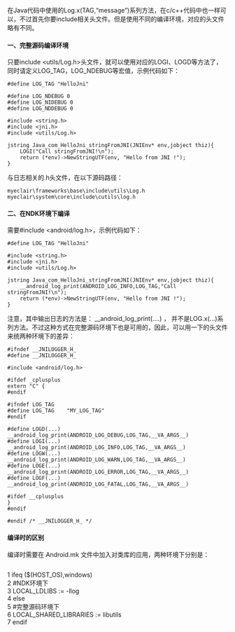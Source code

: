 在Java代码中使用的Log.x(TAG,“message”)系列方法，在c/c++代码中也一样可以，不过首先你要include相关头文件。但是使用不同的编译环境，对应的头文件略有不同。

#### 一、完整源码编译环境
只要include <utils/Log.h>头文件，就可以使用对应的LOGI、LOGD等方法了，同时请定义LOG_TAG，LOG_NDEBUG等宏值，示例代码如下：
``` 
#define LOG_TAG "HelloJni"
    
#define LOG_NDEBUG 0  
#define LOG_NIDEBUG 0  
#define LOG_NDDEBUG 0  
      
#include <string.h>  
#include <jni.h>  
#include <utils/Log.h>  
    
jstring Java_com_HelloJni_stringFromJNI(JNIEnv* env,jobject thiz){  
    LOGI("Call stringFromJNI!\n");  
    return (*env)->NewStringUTF(env, "Hello from JNI !");  
}
```

与日志相关的.h头文件，在以下源码路径：
```
myeclair\frameworks\base\include\utils\Log.h
myeclair\system\core\include\cutils\log.h
```

#### 二、在NDK环境下编译
需要#include <android/log.h>，示例代码如下：
```
#define LOG_TAG "HelloJni"  
  
#include <string.h>  
#include <jni.h>  
#include <utils/Log.h>

jstring Java_com_HelloJni_stringFromJNI(JNIEnv* env,jobject thiz){  
    __android_log_print(ANDROID_LOG_INFO,LOG_TAG,"Call stringFromJNI!\n");  
    return (*env)->NewStringUTF(env, "Hello from JNI !");  
}
```

注意，其中输出日志的方法是： __android_log_print(....) ， 并不是LOG.x(...)系列方法。不过这种方式在完整源码环境下也是可用的，因此，可以用一下的头文件来统两种环境下的差异：
```
#ifndef __JNILOGGER_H_  
#define __JNILOGGER_H_  
  
#include <android/log.h>  
  
#ifdef _cplusplus  
extern "C" {  
#endif  
  
#ifndef LOG_TAG  
#define LOG_TAG    "MY_LOG_TAG"  
#endif  
  
#define LOGD(...)  __android_log_print(ANDROID_LOG_DEBUG,LOG_TAG,__VA_ARGS__)  
#define LOGI(...)  __android_log_print(ANDROID_LOG_INFO,LOG_TAG,__VA_ARGS__)  
#define LOGW(...)  __android_log_print(ANDROID_LOG_WARN,LOG_TAG,__VA_ARGS__)  
#define LOGE(...)  __android_log_print(ANDROID_LOG_ERROR,LOG_TAG,__VA_ARGS__)  
#define LOGF(...)  __android_log_print(ANDROID_LOG_FATAL,LOG_TAG,__VA_ARGS__) 

#ifdef __cplusplus  
}  
#endif  
  
#endif /* __JNILOGGER_H_ */
```

#### 编译时的区别
编译时需要在 Android.mk 文件中加入对类库的应用，两种环境下分别是：
```
```

1 ifeq ($(HOST_OS),windows)  
2 #NDK环境下  
3     LOCAL_LDLIBS := -llog  
4 else  
5 #完整源码环境下  
6     LOCAL_SHARED_LIBRARIES := libutils  
7 endif